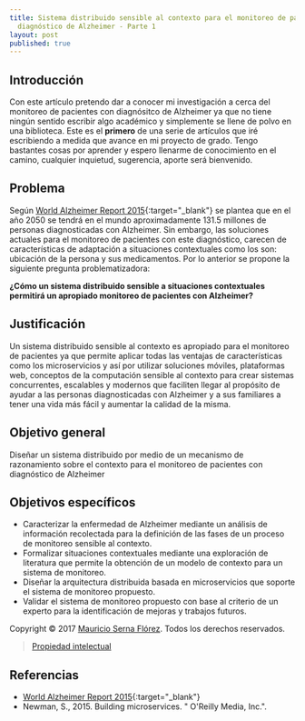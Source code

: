 ```yaml
---
title: Sistema distribuido sensible al contexto para el monitoreo de pacientes con
  diagnóstico de Alzheimer - Parte 1
layout: post
published: true
---
```


## Introducción

Con este artículo pretendo dar a conocer mi investigación a cerca del monitoreo de pacientes con diagnósitco de Alzheimer ya que no tiene ningún sentido escribir algo académico y simplemente se llene de polvo en una biblioteca. Este es el **primero** de una serie de artículos que iré escribiendo a medida que avance en mi proyecto de grado.
Tengo bastantes cosas por aprender y espero llenarme de conocimiento en el camino, cualquier inquietud, sugerencia, aporte será bienvenido.

## Problema

Según [World Alzheimer Report 2015](http://www.worldalzreport2015.org/downloads/world-alzheimer-report-2015.pdf){:target="_blank"} se plantea que en el año 2050 se tendrá en el mundo aproximadamente 131.5 millones de personas diagnosticadas con Alzheimer. Sin embargo, las soluciones actuales para el monitoreo de pacientes con este diagnóstico, carecen de características de adaptación a situaciones contextuales como los son: ubicación de la persona y sus medicamentos. Por lo anterior se propone la siguiente pregunta problematizadora:

**¿Cómo un sistema distribuido sensible a situaciones contextuales permitirá un apropiado monitoreo de pacientes con Alzheimer?**

## Justificación

Un sistema distribuido sensible al contexto es apropiado para el monitoreo de pacientes ya que permite aplicar todas las ventajas de características como los microservicios y así por utilizar soluciones móviles, plataformas web, conceptos de la computación sensible al contexto para crear sistemas concurrentes, escalables y modernos que faciliten llegar al propósito de ayudar a las personas diagnosticadas con Alzheimer y a sus familiares a tener una vida más fácil y aumentar la calidad de la misma.

## Objetivo general

Diseñar un sistema distribuido por medio de un mecanismo de razonamiento sobre el contexto para el monitoreo de pacientes con diagnóstico de Alzheimer

## Objetivos específicos

- Caracterizar la enfermedad de Alzheimer mediante un análisis de información recolectada para la definición de las fases de un proceso de monitoreo sensible al contexto.
- Formalizar situaciones contextuales mediante una exploración de literatura que permite la obtención de un modelo de contexto para un sistema de monitoreo.
- Diseñar la arquitectura distribuida basada en microservicios que soporte el sistema de monitoreo propuesto.
- Validar el sistema de monitoreo propuesto con base al criterio de un experto para la identificación de mejoras y trabajos futuros.

Copyright © 2017 [Mauricio Serna Flórez](https://www.mauricioserna.me). Todos los derechos reservados.

> [Propiedad intelectual](http://www.cide.edu.co/cidevirtual/file.php/1/Normatividad_Derechos_de_Autor.pdf)

## Referencias

- [World Alzheimer Report 2015](http://www.worldalzreport2015.org/downloads/world-alzheimer-report-2015.pdf){:target="_blank"}
- Newman, S., 2015. Building microservices. " O'Reilly Media, Inc.".
